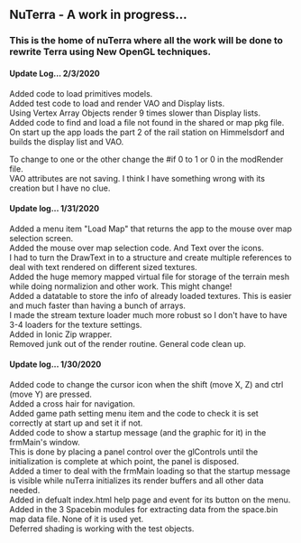 ## NuTerra - A work in progress...

### This is the home of nuTerra where all the work will be done to rewrite Terra using New OpenGL techniques.

#### Update Log... 2/3/2020
Added code to load primitives models.</br>
Added test code to load and render VAO and Display lists.</br>
Using Vertex Array Objects render 9 times slower than Display lists.</br>
Added code to find and load a file not found in the shared or map pkg file.</br>
On start up the app loads the part 2 of the rail station on Himmelsdorf and builds the display list and VAO.

To change to one or the other change the #if 0 to 1 or 0 in the modRender file.</br>
VAO attributes are not saving. I think I have something wrong with its creation but I have no clue.</br>


#### Update log... 1/31/2020
Added a menu item "Load Map" that returns the app to the mouse over map selection screen.</br>
Added the mouse over map selection code. And Text over the icons.</br>
I had to turn the DrawText in to a structure and create multiple references to deal with text rendered on different sized textures.</br>
Added the huge memory mapped virtual file for storage of the terrain mesh while doing normalizion and other work. This might change!</br>
Added a datatable to store the info of already loaded textures. This is easier and much faster than having a bunch of arrays.</br>
I made the stream texture loader much more robust so I don't have to have 3-4 loaders for the texture settings.</br>
Added in Ionic Zip wrapper.</br>
Removed junk out of the render routine. General code clean up.


#### Update log... 1/30/2020
Added code to change the cursor icon when the shift (move X, Z) and ctrl (move Y) are pressed.</br>
Added a cross hair for navigation.</br>
Added game path setting menu item and the code to check it is set correctly at start up and set it if not.</br>
Added code to show a startup message (and the graphic for it) in the frmMain's window.</br>
This is done by placing a panel control over the glControls until the initialization is complete at which point, the panel is disposed.<br>
Added a timer to deal with the frmMain loading so that the startup message is visible while nuTerra initializes its render buffers and all other data needed.</br>
Added in defualt index.html help page and event for its button on the menu.</br>
Added in the 3 Spacebin modules for extracting data from the space.bin map data file. None of it is used yet.</br>
Deferred shading is working with the test objects.</br>

